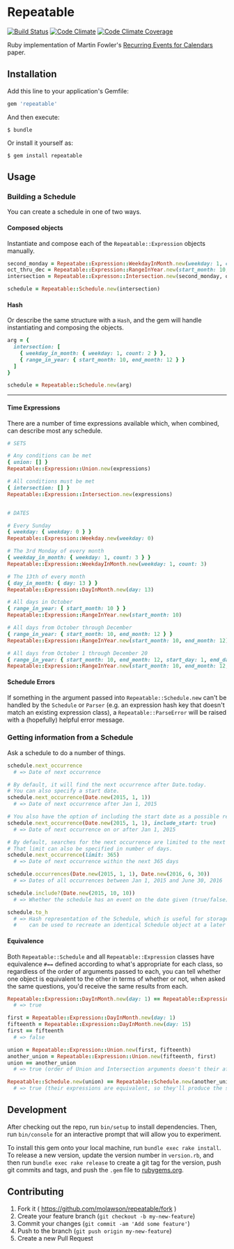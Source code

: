 # Repeatable

[![Build Status](https://img.shields.io/travis/molawson/repeatable.svg)](https://travis-ci.org/molawson/repeatable)
[![Code Climate](https://img.shields.io/codeclimate/github/molawson/repeatable.svg)](https://codeclimate.com/github/molawson/repeatable)
[![Code Climate Coverage](https://img.shields.io/codeclimate/coverage/github/molawson/repeatable.svg)](https://codeclimate.com/github/molawson/repeatable)

Ruby implementation of Martin Fowler's [Recurring Events for Calendars](http://martinfowler.com/apsupp/recurring.pdf) paper.

## Installation

Add this line to your application's Gemfile:

```ruby
gem 'repeatable'
```

And then execute:

    $ bundle

Or install it yourself as:

    $ gem install repeatable

## Usage

### Building a Schedule

You can create a schedule in one of two ways.

#### Composed objects

Instantiate and compose each of the `Repeatable::Expression` objects manually.

```ruby
second_monday = Repeatabe::Expression::WeekdayInMonth.new(weekday: 1, count: 2)
oct_thru_dec = Repeatable::Expression::RangeInYear.new(start_month: 10, end_month: 12)
intersection = Repeatable::Expresson::Intersection.new(second_monday, oct_thru_dec)

schedule = Repeatable::Schedule.new(intersection)
```


#### Hash

Or describe the same structure with a `Hash`, and the gem will handle instantiating and composing the objects.

```ruby
arg = {
  intersection: [
    { weekday_in_month: { weekday: 1, count: 2 } },
    { range_in_year: { start_month: 10, end_month: 12 } }
  ]
}

schedule = Repeatable::Schedule.new(arg)
```

- - -

#### Time Expressions

There are a number of time expressions available which, when combined, can describe most any schedule.

```ruby
# SETS

# Any conditions can be met
{ union: [] }
Repeatable::Expression::Union.new(expressions)

# All conditions must be met
{ intersection: [] }
Repeatable::Expression::Intersection.new(expressions)


# DATES

# Every Sunday
{ weekday: { weekday: 0 } }
Repeatable::Expression::Weekday.new(weekday: 0)

# The 3rd Monday of every month
{ weekday_in_month: { weekday: 1, count: 3 } }
Repeatable::Expression::WeekdayInMonth.new(weekday: 1, count: 3)

# The 13th of every month
{ day_in_month: { day: 13 } }
Repeatable::Expression::DayInMonth.new(day: 13)

# All days in October
{ range_in_year: { start_month: 10 } }
Repeatable::Expression::RangeInYear.new(start_month: 10)

# All days from October through December
{ range_in_year: { start_month: 10, end_month: 12 } }
Repeatable::Expression::RangeInYear.new(start_month: 10, end_month: 12)

# All days from October 1 through December 20
{ range_in_year: { start_month: 10, end_month: 12, start_day: 1, end_day: 20 } }
Repeatable::Expression::RangeInYear.new(start_month: 10, end_month: 12, start_day: 1, end_day: 20)
```

#### Schedule Errors

If something in the argument passed into `Repeatable::Schedule.new` can't be handled by the `Schedule` or `Parser` (e.g. an expression hash key that doesn't match an existing expression class), a `Repeatable::ParseError` will be raised with a (hopefully) helpful error message.

### Getting information from a Schedule

Ask a schedule to do a number of things.

```ruby
schedule.next_occurrence
  # => Date of next occurrence

# By default, it will find the next occurrence after Date.today.
# You can also specify a start date.
schedule.next_occurrence(Date.new(2015, 1, 1))
  # => Date of next occurrence after Jan 1, 2015

# You also have the option of including the start date as a possible result.
schedule.next_occurrence(Date.new(2015, 1, 1), include_start: true)
  # => Date of next occurrence on or after Jan 1, 2015

# By default, searches for the next occurrence are limited to the next 36,525 days (about 100 years).
# That limit can also be specified in number of days.
schedule.next_occurrence(limit: 365)
  # => Date of next occurrence within the next 365 days

schedule.occurrences(Date.new(2015, 1, 1), Date.new(2016, 6, 30))
  # => Dates of all occurrences between Jan 1, 2015 and June 30, 2016

schedule.include?(Date.new(2015, 10, 10))
  # => Whether the schedule has an event on the date given (true/false)

schedule.to_h
  # => Hash representation of the Schedule, which is useful for storage and
  #    can be used to recreate an identical Schedule object at a later time
```

#### Equivalence

Both `Repeatable::Schedule` and all `Repeatable::Expression` classes have equivalence `#==` defined according to what's appropriate for each class, so regardless of the order of arguments passed to each, you can tell whether one object is equivalent to the other in terms of whether or not, when asked the same questions, you'd receive the same results from each.

```ruby
Repeatable::Expression::DayInMonth.new(day: 1) == Repeatable::Expression::DayInMonth.new(day: 1)
  # => true

first = Repeatable::Expression::DayInMonth.new(day: 1)
fifteenth = Repeatable::Expression::DayInMonth.new(day: 15)
first == fifteenth
  # => false

union = Repeatable::Expression::Union.new(first, fifteenth)
another_union = Repeatable::Expression::Union.new(fifteenth, first)
union == another_union
  # => true (order of Union and Intersection arguments doesn't their affect output)

Repeatable::Schedule.new(union) == Repeatable::Schedule.new(another_union)
  # => true (their expressions are equivalent, so they'll produce the same results)

```

## Development

After checking out the repo, run `bin/setup` to install dependencies. Then, run `bin/console` for an interactive prompt that will allow you to experiment.

To install this gem onto your local machine, run `bundle exec rake install`. To release a new version, update the version number in `version.rb`, and then run `bundle exec rake release` to create a git tag for the version, push git commits and tags, and push the `.gem` file to [rubygems.org](https://rubygems.org).

## Contributing

1. Fork it ( https://github.com/molawson/repeatable/fork )
2. Create your feature branch (`git checkout -b my-new-feature`)
3. Commit your changes (`git commit -am 'Add some feature'`)
4. Push to the branch (`git push origin my-new-feature`)
5. Create a new Pull Request
